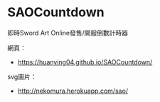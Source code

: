 # SAOCountdown
即時Sword Art Online發售/開服倒數計時器

網頁：
* https://huanying04.github.io/SAOCountdown/

svg圖片：
* http://nekomura.herokuapp.com/sao/
